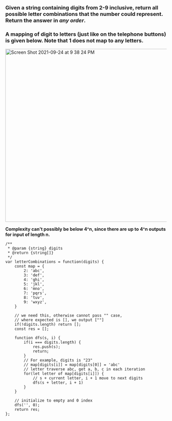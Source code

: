 ### Given a string containing digits from 2-9 inclusive, return all possible letter combinations that the number could represent. Return the answer in _any order_.

### A mapping of digit to letters (just like on the telephone buttons) is given below. Note that 1 does not map to any letters.

<img width="541" alt="Screen Shot 2021-09-24 at 9 38 24 PM" src="https://user-images.githubusercontent.com/37787994/134758302-714ba1dd-6ef1-4c91-8e03-eeef2a2a76c0.png">

**Complexity can't possibly be below 4^n, since there are up to 4^n outputs for input of length n.**

```JS
/**
 * @param {string} digits
 * @return {string[]}
 */
var letterCombinations = function(digits) {
    const map = {
        2: 'abc',
        3: 'def',
        4: 'ghi',
        5: 'jkl',
        6: 'mno',
        7: 'pqrs',
        8: 'tuv',
        9: 'wxyz',
    }

    // we need this, otherwise cannot pass "" case,
    // where expected is [], we output [""]
    if(!digits.length) return [];
    const res = [];

    function dfs(s, i) {
        if(i === digits.length) {
            res.push(s);
            return;
        }
        // For example, digits is "23"
        // map[digits[i]] = map[digits[0]] = 'abc'
        // letter traverse abc, get a, b, c in each iteration
        for(let letter of map[digits[i]]) {
            // s + current letter, i + 1 move to next digits
            dfs(s + letter, i + 1)
        }
    }

    // initialize to empty and 0 index
    dfs('', 0);
    return res;
};
```
